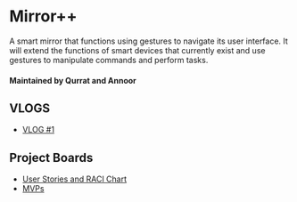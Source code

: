 # Mirror++

A smart mirror that functions using gestures to navigate its user interface. It will extend the functions of smart devices that currently exist and use gestures to manipulate commands and perform tasks.

#### Maintained by Qurrat and Annoor

## VLOGS
* [VLOG #1](https://www.youtube.com/watch?v=p-QscUXVlfg&ab_channel=AnnoorRahman)

## Project Boards
* [User Stories and RACI Chart](https://github.com/annoor98/ense-400-capstone/projects/1)
* [MVPs](https://github.com/annoor98/ense-400-capstone/projects/2)
